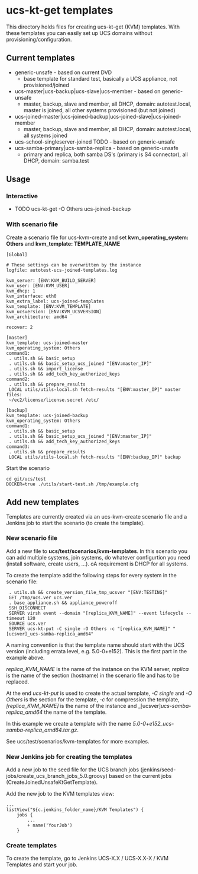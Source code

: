 # ucs-kt-get templates

This directory holds files for creating ucs-kt-get (KVM) templates. With these
templates you can easily set up UCS domains without
provisioning/configuration.

## Current templates

- generic-unsafe - based on current DVD
  - base template for standard test, basically a UCS appliance, not provisioned/joined
- ucs-master|ucs-backup|ucs-slave|ucs-member - based on generic-unsafe
  - master, backup, slave and member, all DHCP, domain: autotest.local, master is joined, all other systems provisioned (but not joined)
- ucs-joined-master|ucs-joined-backup|ucs-joined-slave|ucs-joined-member
  - master, backup, slave and member, all DHCP, domain: autotest.local, all systems joined
- ucs-school-singleserver-joined TODO - based on generic-unsafe
- ucs-samba-primary|ucs-samba-replica - based on generic-unsafe
  - primary and replica, both samba DS's (primary is S4 connector), all DHCP, domain: samba.test

## Usage

### Interactive

- TODO ucs-kt-get -O Others ucs-joined-backup

### With scenario file

Create a scenario file for ucs-kvm-create and set **kvm_operating_system: Others** and **kvm_template: TEMPLATE_NAME**

```
[Global]

# These settings can be overwritten by the instance
logfile: autotest-ucs-joined-templates.log

kvm_server: [ENV:KVM_BUILD_SERVER]
kvm_user: [ENV:KVM_USER]
kvm_dhcp: 1
kvm_interface: eth0
kvm_extra_label: ucs-joined-templates
kvm_template: [ENV:KVM_TEMPLATE]
kvm_ucsversion: [ENV:KVM_UCSVERSION]
kvm_architecture: amd64

recover: 2

[master]
kvm_template: ucs-joined-master
kvm_operating_system: Others
command1:
 . utils.sh && basic_setup
 . utils.sh && basic_setup_ucs_joined "[ENV:master_IP]"
 . utils.sh && import_license
 . utils.sh && add_tech_key_authorized_keys
command2:
 . utils.sh && prepare_results
 LOCAL utils/utils-local.sh fetch-results "[ENV:master_IP]" master
files:
 ~/ec2/license/license.secret /etc/

[backup]
kvm_template: ucs-joined-backup
kvm_operating_system: Others
command1:
 . utils.sh && basic_setup
 . utils.sh && basic_setup_ucs_joined "[ENV:master_IP]"
 . utils.sh && add_tech_key_authorized_keys
command3:
 . utils.sh && prepare_results
 LOCAL utils/utils-local.sh fetch-results "[ENV:backup_IP]" backup
```

Start the scenario
```
cd git/ucs/test
DOCKER=true ./utils/start-test.sh /tmp/example.cfg
```

## Add new templates

Templates are currently created via an ucs-kvm-create scenario file and a Jenkins job to start the scenario (to create the template).

### New scenario file

Add a new file to **ucs/test/scenarios/kvm-templates**. In this scenario you can add multiple systems, join systems, do whatever configurtion you need (install software, create users, ...). oA requirement is DHCP for all systems.

To create the template add the following steps for every system in the scenario file:
```
 . utils.sh && create_version_file_tmp_ucsver "[ENV:TESTING]"
 GET /tmp/ucs.ver ucs.ver
 . base_appliance.sh && appliance_poweroff
 SSH_DISCONNECT
 SERVER virsh event --domain "[replica_KVM_NAME]" --event lifecycle --timeout 120
 SOURCE ucs.ver
 SERVER ucs-kt-put -C single -O Others -c "[replica_KVM_NAME]" "[ucsver]_ucs-samba-replica_amd64"
```
A naming convention is that the template name should start with the UCS version (including errata level, e.g. 5.0-0+e152). This is the first part in the example above.

_replica_KVM_NAME_ is the name of the instance on the KVM server, _replica_ is the name of the section (hostname) in the scenario file and has to be replaced.

At the end _ucs-kt-put_ is used to create the actual template, _-C single_ and _-O Others_ is the section for the template, _-c_ for compression the template, _[replica_KVM_NAME]_ is the name of the instance and _[ucsver]_ucs-samba-replica_amd64_ the name of the template.

In this example we create a template with the name _5.0-0+e152_ucs-samba-replica_amd64.tar.gz_.

See ucs/test/scenarios/kvm-templates for more examples.

### New Jenkins job for creating the templates

Add a new job to the seed file for the UCS branch jobs (jenkins/seed-jobs/create_ucs_branch_jobs_5.0.groovy) based on the current jobs (CreateJoinedUnsafeKtGetTemplate).

Add the new job to the KVM templates view:
```
...
listView("${c.jenkins_folder_name}/KVM Templates") {
    jobs {
        ...
        + name('YourJob')
    }
```

### Create templates

To create the template, go to Jenkins UCS-X.X / UCS-X.X-X / KVM Templates and start your job.
